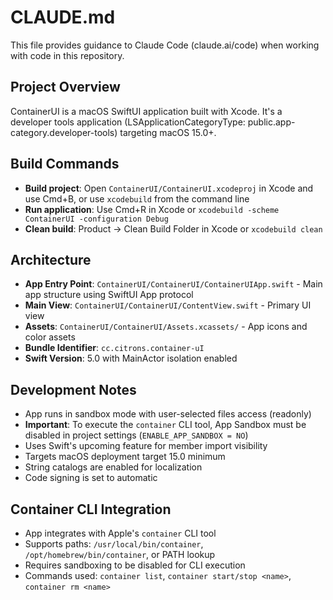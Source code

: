 # CLAUDE.md

This file provides guidance to Claude Code (claude.ai/code) when working with code in this repository.

## Project Overview

ContainerUI is a macOS SwiftUI application built with Xcode. It's a developer tools application (LSApplicationCategoryType: public.app-category.developer-tools) targeting macOS 15.0+.

## Build Commands

- **Build project**: Open `ContainerUI/ContainerUI.xcodeproj` in Xcode and use Cmd+B, or use `xcodebuild` from the command line
- **Run application**: Use Cmd+R in Xcode or `xcodebuild -scheme ContainerUI -configuration Debug`
- **Clean build**: Product → Clean Build Folder in Xcode or `xcodebuild clean`

## Architecture

- **App Entry Point**: `ContainerUI/ContainerUI/ContainerUIApp.swift` - Main app structure using SwiftUI App protocol
- **Main View**: `ContainerUI/ContainerUI/ContentView.swift` - Primary UI view
- **Assets**: `ContainerUI/ContainerUI/Assets.xcassets/` - App icons and color assets
- **Bundle Identifier**: `cc.citrons.container-uI`
- **Swift Version**: 5.0 with MainActor isolation enabled

## Development Notes

- App runs in sandbox mode with user-selected files access (readonly)
- **Important**: To execute the `container` CLI tool, App Sandbox must be disabled in project settings (`ENABLE_APP_SANDBOX = NO`)
- Uses Swift's upcoming feature for member import visibility
- Targets macOS deployment target 15.0 minimum
- String catalogs are enabled for localization
- Code signing is set to automatic

## Container CLI Integration

- App integrates with Apple's `container` CLI tool
- Supports paths: `/usr/local/bin/container`, `/opt/homebrew/bin/container`, or PATH lookup
- Requires sandboxing to be disabled for CLI execution
- Commands used: `container list`, `container start/stop <name>`, `container rm <name>`